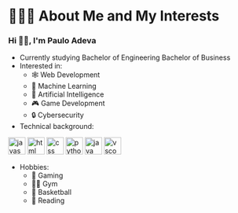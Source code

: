 # 👨🏽‍💻 About Me and My Interests

### Hi 👋🏽, I'm Paulo Adeva
* Currently studying Bachelor of Engineering Bachelor of Business
* Interested in:
  * 🕸️ Web Development
  * 🤖 Machine Learning
  * 🦾 Artificial Intelligence
  * 🎮 Game Development
  * 🔒 Cybersecurity
* Technical background:
<p align="left">
<img src="https://cdn.jsdelivr.net/gh/devicons/devicon/icons/javascript/javascript-original.svg" alt="javascript" width="35" height="35"/>
<img src="https://cdn.jsdelivr.net/gh/devicons/devicon/icons/html5/html5-original.svg" alt="html" width="35" height="35"/>
<img src="https://cdn.jsdelivr.net/gh/devicons/devicon/icons/css3/css3-original.svg" alt="css" width="35" height="35"/>
<img src="https://cdn.jsdelivr.net/gh/devicons/devicon/icons/python/python-original.svg" alt="python" width="35" height="35"/>
<img src="https://cdn.jsdelivr.net/gh/devicons/devicon/icons/java/java-original.svg" alt="java" width="35" height="35"/>
<img src="https://cdn.jsdelivr.net/gh/devicons/devicon/icons/vscode/vscode-original.svg"" alt="vscode" width="35" height="35"/>
</p>

* Hobbies:
  * 👾 Gaming
  * 💪🏽 Gym
  * 🏀 Basketball
  * 📖 Reading
